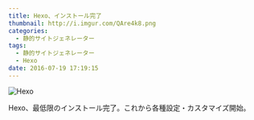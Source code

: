 ```yaml
---
title: Hexo、インストール完了
thumbnail: http://i.imgur.com/QAre4k8.png
categories:
  - 静的サイトジェネレーター
tags:
  - 静的サイトジェネレーター
  - Hexo
date: 2016-07-19 17:19:15
---
```

  
![Hexo](http://i.imgur.com/QAre4k8.png)
  
Hexo、最低限のインストール完了。これから各種設定・カスタマイズ開始。
